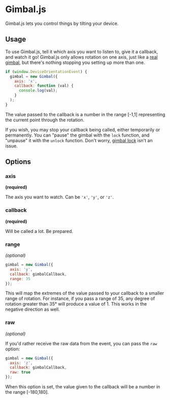 # Gimbal.js

Gimbal.js lets you control things by tilting your device.


## Usage

To use Gimbal.js, tell it which axis you want to listen to, give it a
callback, and watch it go! Gimbal.js only allows rotation on one axis, just
like a [real gimbal](http://en.wikipedia.org/wiki/Gimbal), but there's nothing
stopping you setting up more than one.

```js
if (window.DeviceOrientationEvent) {
  gimbal = new Gimbal({
    axis: 'x',
    callback: function (val) {
      console.log(val);
    }
  );
}
```

The value passed to the callback is a number in the range [-1,1] representing
the current point through the rotation.

If you wish, you may stop your callback being called, either temporarily or
permanently. You can "pause" the gimbal with the `lock` function, and "unpause"
it with the `unlock` function. Don't worry, [gimbal
lock](http://en.wikipedia.org/wiki/Gimbal_lock) isn't an issue.


## Options

### axis

__(required)__

The axis you want to watch. Can be `'x'`, `'y'`, or `'z'`.


### callback

__(required)__

Will be called a lot. Be prepared.


### range

_(optional)_

```js
gimbal = new Gimbal({
  axis: 'y',
  callback: gimbalCallback,
  range: 35
});
```

This will map the extremes of the value passed to your callback to a smaller
range of rotation. For instance, if you pass a range of 35, any degree of
rotation greater than 35&deg; will produce a value of 1. This works in the
negative direction as well.


### raw

_(optional)_

If you'd rather receive the raw data from the event, you can pass the `raw`
option:

```js
gimbal = new Gimbal({
  axis: 'z',
  callback: gimbalCallback,
  raw: true
});
```

When this option is set, the value given to the callback will be a number in
the range [-180,180].
